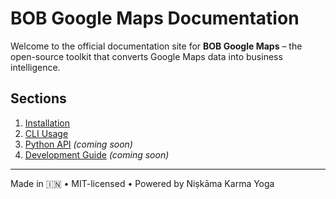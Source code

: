 # BOB Google Maps Documentation

Welcome to the official documentation site for **BOB Google Maps** – the open-source toolkit that converts Google Maps data into business intelligence.

## Sections

1. [Installation](installation.md)
2. [CLI Usage](../README.md#getting-started)
3. [Python API](api.md) *(coming soon)*
4. [Development Guide](development.md) *(coming soon)*

---

Made in 🇮🇳  •  MIT-licensed  •  Powered by Niṣkāma Karma Yoga 